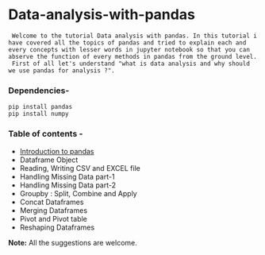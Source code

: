 # Data-analysis-with-pandas
     Welcome to the tutorial Data analysis with pandas. In this tutorial i have covered all the topics of pandas and tried to explain each and every concepts with lesser words in jupyter notebook so that you can abserve the function of every methods in pandas from the ground level.
     First of all let's understand "what is data analysis and why should we use pandas for analysis ?".

### Dependencies-
   ` pip install pandas ` <br>
   ` pip install numpy `
   
### Table of contents -
  * [Introduction to pandas](https://github.com/dshahid380/Data-analysis-with-pandas/blob/master/pandas_part1.ipynb)
  * Dataframe Object
  * Reading, Writing CSV and EXCEL file
  * Handling Missing Data part-1
  * Handling Missing Data part-2
  * Groupby : Split, Combine and Apply
  * Concat Dataframes
  * Merging Dataframes
  * Pivot and Pivot table
  * Reshaping Dataframes<br>
  
**Note:** All the suggestions are welcome.
